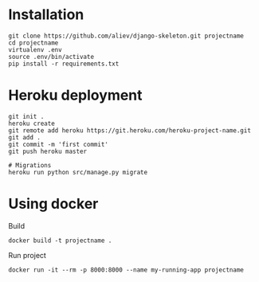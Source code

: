 # Installation

```
git clone https://github.com/aliev/django-skeleton.git projectname
cd projectname
virtualenv .env
source .env/bin/activate
pip install -r requirements.txt
```

# Heroku deployment

```
git init .
heroku create
git remote add heroku https://git.heroku.com/heroku-project-name.git
git add .
git commit -m 'first commit'
git push heroku master

# Migrations
heroku run python src/manage.py migrate

```

# Using docker

Build

```
docker build -t projectname .
```

Run project

```
docker run -it --rm -p 8000:8000 --name my-running-app projectname
```
